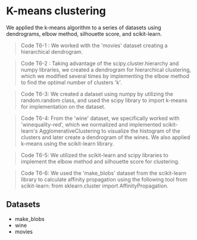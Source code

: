 # **K-means clustering**

We applied the k-means algorithm to a series of datasets using dendrograms, elbow method, silhouette score, and scikit-learn.





> Code T6-1 : We worked with the 'movies' dataset creating a hierarchical dendrogram.


> Code T6-2 : Taking advantage of the scipy.cluster.hierarchy and numpy libraries, we created a dendrogram for hierarchical clustering, which we modified several times by implementing the elbow method to find the optimal number of clusters 'k'.

> Code T6-3: We created a dataset using numpy by utilizing the random.random class, and used the scipy library to import k-means for implementation on the dataset.

> Code T6-4: From the 'wine' dataset, we specifically worked with 'winequality-red', which we normalized and implemented scikit-learn's AgglomerativeClustering to visualize the histogram of the clusters and later create a dendrogram of the wines. We also applied k-means using the scikit-learn library. 

> Code T6-5: We utilized the scikit-learn and scipy libraries to implement the elbow method and silhouette score for clustering.

> Code T6-6: We used the 'make_blobs' dataset from the scikit-learn library to calculate affinity propagation using the following tool from scikit-learn: from sklearn.cluster import AffinityPropagation.





## **Datasets**
*   make_blobs
*   wine
*   movies

